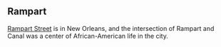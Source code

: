 ---
---
## Rampart

[Rampart Street](https://en.wikipedia.org/wiki/Rampart_Street) is in New
Orleans, and the intersection of Rampart and Canal was a center of
African-American life in the city.
